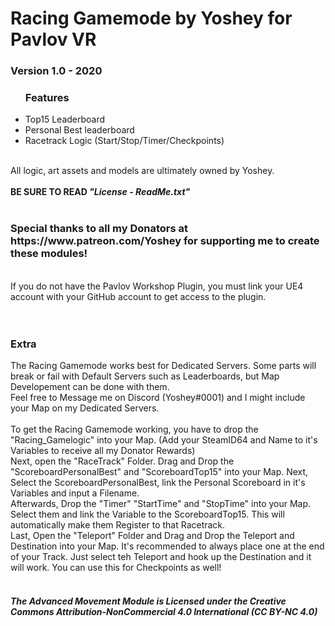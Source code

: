 <h1>Racing Gamemode by Yoshey for Pavlov VR</h1>
<h3>Version 1.0 - 2020</h3>
<ul><h3>Features</h3>
  <li>Top15 Leaderboard</li>
  <li>Personal Best leaderboard</li>
  <li>Racetrack Logic (Start/Stop/Timer/Checkpoints)</li>
</ul>
<br>
All logic, art assets and models are ultimately owned by Yoshey.
<br>
<br>
<b>BE SURE TO READ <i>"License - ReadMe.txt"</i></b>
<br>
<br>
<h3>Special thanks to all my Donators at https://www.patreon.com/Yoshey for supporting me to create these modules!</h3>
<br>
If you do not have the Pavlov Workshop Plugin, you must link your UE4 account with your
GitHub account to get access to the plugin.
<br>
<br>
<br>
<h3>Extra</h3>
The Racing Gamemode works best for Dedicated Servers. Some parts will break or fail with Default Servers such as Leaderboards, but Map Developement can be done with them.
<br>
Feel free to Message me on Discord (Yoshey#0001) and I might include your Map on my Dedicated Servers.
<br>
<br>
To get the Racing Gamemode working, you have to drop the "Racing_Gamelogic" into your Map. (Add your SteamID64 and Name to it's Variables to receive all my Donator Rewards)
<br>
Next, open the "RaceTrack" Folder. Drag and Drop the "ScoreboardPersonalBest" and "ScoreboardTop15" into your Map. Next, Select the ScoreboardPersonalBest, link the Personal Scoreboard in it's Variables and input a Filename.
<br>
Afterwards, Drop the "Timer" "StartTime" and "StopTime" into your Map. Select them and link the Variable to the ScoreboardTop15. This will automatically make them Register to that Racetrack.
<br>
Last, Open the "Teleport" Folder and Drag and Drop the Teleport and Destination into your Map. It's recommended to always place one at the end of your Track. Just select teh Teleport and hook up the Destination and it will work. You can use this for Checkpoints as well!
<br>
<br>
<h5>The Advanced Movement Module is Licensed under the
Creative Commons Attribution-NonCommercial 4.0 International (CC BY-NC 4.0)</h5>
